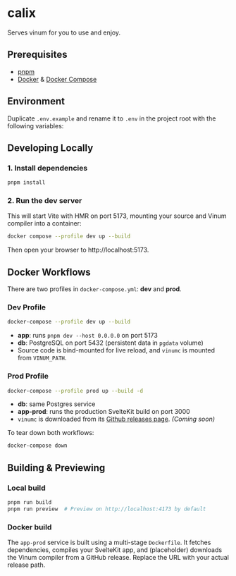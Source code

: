 # calix

Serves vinum for you to use and enjoy.

## Prerequisites

- [pnpm](https://pnpm.io/)
- [Docker](https://www.docker.com/) & [Docker Compose](https://docs.docker.com/compose/)

## Environment

Duplicate `.env.example` and rename it to `.env` in the project root with the following variables:

## Developing Locally

### 1. Install dependencies

```bash
pnpm install
```

### 2. Run the dev server

This will start Vite with HMR on port 5173, mounting your source and Vinum compiler into a container:

```bash
docker compose --profile dev up --build
```

Then open your browser to http://localhost:5173.

## Docker Workflows

There are two profiles in `docker-compose.yml`: **dev** and **prod**.

### Dev Profile

```bash
docker-compose --profile dev up --build
```

- **app**: runs `pnpm dev --host 0.0.0.0` on port 5173
- **db**: PostgreSQL on port 5432 (persistent data in `pgdata` volume)
- Source code is bind-mounted for live reload, and `vinumc` is mounted from `VINUM_PATH`.

### Prod Profile

```bash
docker-compose --profile prod up --build -d
```

- **db**: same Postgres service
- **app-prod**: runs the production SvelteKit build on port 3000
- `vinumc` is downloaded from its [Github releases page](https://github.com/vinumdoc/vinum/releases/). _(Coming soon)_

To tear down both workflows:

```bash
docker-compose down
```

## Building & Previewing

### Local build

```bash
pnpm run build
pnpm run preview  # Preview on http://localhost:4173 by default
```

### Docker build

The `app-prod` service is built using a multi-stage `Dockerfile`. It fetches dependencies, compiles your SvelteKit app, and (placeholder) downloads the Vinum compiler from a GitHub release. Replace the URL with your actual release path.
